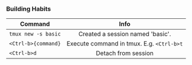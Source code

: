 ### Building Habits

| Command                       | Info                                      | 
| -------------------------     |:-----------------------------------------:|
| `tmux new -s basic`           | Created a session named 'basic'.          |
| `<Ctrl-b>{command}`           | Execute command in tmux. E.g. `<Ctrl-b>t` |
| `<Ctrl-b>d`                   | Detach from session                       |

